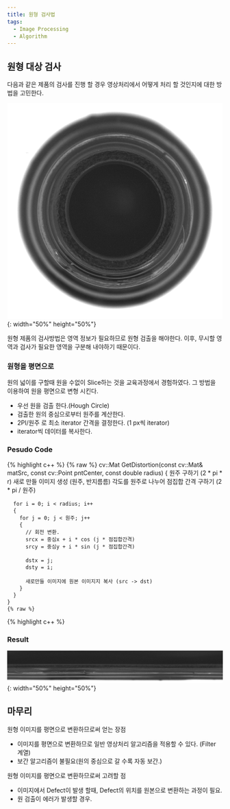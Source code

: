 ```yaml
---
title: 원형 검사법
tags:
  - Image Processing
  - Algorithm
---
```


## 원형 대상 검사
<!--more-->
 다음과 같은 제품의 검사를 진행 할 경우 영상처리에서 어떻게 처리 할 것인지에 대한 방법을 고민한다.
 
 ![Circle Image](/img/post/20241229/CircleImage.png) {: width="50%" height="50%"}

 원형 제품의 검사방법은 영역 정보가 필요하므로 원형 검출을 해야한다.
 이후, 무시할 영역과 검사가 필요한 영역을 구분해 내야하기 때문이다.

 ### 원형을 평면으로
  원의 넓이를 구할때 원을 수없이 Slice하는 것을 교육과정에서 경험하였다.
  그 방법을 이용하여 원을 평면으로 변형 시킨다.
  - 우선 원을 검출 한다.(Hough Circle)
  - 검출한 원의 중심으로부터 원주를 계산한다.
  - 2PI/원주 로 최소 iterator 간격을 결정한다. (1 px씩 iterator)
  - iterator씩 데이터를 복사한다.

  ### Pesudo Code
   {% highlight c++ %}
    {% raw %}
    cv::Mat GetDistortion(const cv::Mat& matSrc, const cv::Point pntCenter, const double radius)
    {
      원주 구하기 (2 * pi * r)
      새로 만들 이미지 생성 (원주, 반지름름)
      각도를 원주로 나누어 점집합 간격 구하기 (2 * pi / 원주)
      
      for i = 0; i < radius; i++
      {
        for j = 0; j < 원주; j++
        {
          // 회전 변환.
          srcx = 중심x + i * cos (j * 점집합간격)
          srcy = 중심y + i * sin (j * 점집합간격)
          
          dstx = j;
          dsty = i;

          새로만들 이미지에 원본 이미지지 복사 (src -> dst)
        }
      }
    }
    {% raw %}
   {% highlight c++ %}

   ### Result
   ![Circle Image Result](/img/post/20241229/CircleDistortionImage.png) {: width="50%" height="50%"}

## 마무리
 원형 이미지를 평면으로 변환하므로써 얻는 장점
  - 이미지를 평면으로 변환하므로 일반 영상처리 알고리즘을 적용할 수 있다. (Filter 계열)
  - 보간 알고리즘이 불필요(원의 중심으로 갈 수록 자동 보간.)
   
 원형 이미지를 평면으로 변환하므로써 고려할 점
  - 이미지에서 Defect이 발생 할때, Defect의 위치를 원본으로 변환하는 과정이 필요.
  - 원 검출이 에러가 발생할 경우.
   